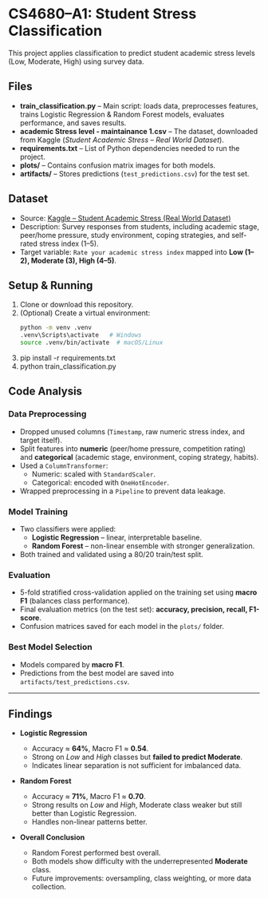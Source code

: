 # CS4680–A1: Student Stress Classification

This project applies classification to predict student academic stress levels (Low, Moderate, High) using survey data.

## Files
- **train_classification.py** – Main script: loads data, preprocesses features, trains Logistic Regression & Random Forest models, evaluates performance, and saves results.
- **academic Stress level - maintainance 1.csv** – The dataset, downloaded from Kaggle (*Student Academic Stress – Real World Dataset*).
- **requirements.txt** – List of Python dependencies needed to run the project.
- **plots/** – Contains confusion matrix images for both models.
- **artifacts/** – Stores predictions (`test_predictions.csv`) for the test set.

## Dataset
- Source: [Kaggle – Student Academic Stress (Real World Dataset)](https://www.kaggle.com/datasets/poushal02/student-academic-stress-real-world-dataset)  
- Description: Survey responses from students, including academic stage, peer/home pressure, study environment, coping strategies, and self-rated stress index (1–5).  
- Target variable: `Rate your academic stress index` mapped into **Low (1–2), Moderate (3), High (4–5)**.

## Setup & Running
1. Clone or download this repository.
2. (Optional) Create a virtual environment:
   ```bash
   python -m venv .venv
   .venv\Scripts\activate   # Windows
   source .venv/bin/activate  # macOS/Linux
3. pip install -r requirements.txt
4. python train_classification.py

## Code Analysis

### Data Preprocessing
- Dropped unused columns (`Timestamp`, raw numeric stress index, and target itself).
- Split features into **numeric** (peer/home pressure, competition rating) and **categorical** (academic stage, environment, coping strategy, habits).
- Used a `ColumnTransformer`:
  - Numeric: scaled with `StandardScaler`.
  - Categorical: encoded with `OneHotEncoder`.
- Wrapped preprocessing in a `Pipeline` to prevent data leakage.

### Model Training
- Two classifiers were applied:
  - **Logistic Regression** – linear, interpretable baseline.
  - **Random Forest** – non-linear ensemble with stronger generalization.
- Both trained and validated using a 80/20 train/test split.

### Evaluation
- 5-fold stratified cross-validation applied on the training set using **macro F1** (balances class performance).
- Final evaluation metrics (on the test set): **accuracy, precision, recall, F1-score**.
- Confusion matrices saved for each model in the `plots/` folder.

### Best Model Selection
- Models compared by **macro F1**.
- Predictions from the best model are saved into `artifacts/test_predictions.csv`.

---

## Findings

- **Logistic Regression**
  - Accuracy ≈ **64%**, Macro F1 ≈ **0.54**.
  - Strong on *Low* and *High* classes but **failed to predict Moderate**.
  - Indicates linear separation is not sufficient for imbalanced data.

- **Random Forest**
  - Accuracy ≈ **71%**, Macro F1 ≈ **0.70**.
  - Strong results on *Low* and *High*, Moderate class weaker but still better than Logistic Regression.
  - Handles non-linear patterns better.

- **Overall Conclusion**
  - Random Forest performed best overall.
  - Both models show difficulty with the underrepresented **Moderate** class.
  - Future improvements: oversampling, class weighting, or more data collection.
